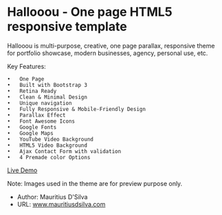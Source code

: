 # Hallooou - One page HTML5 responsive template

Hallooou is multi-purpose, creative, one page parallax, responsive theme for portfolio showcase, modern businesses, agency, personal use, etc.

Key Features:

	•	One Page
	•	Built with Bootstrap 3
	•	Retina Ready
	•	Clean & Minimal Design
	•	Unique navigation
	•	Fully Responsive & Mobile-Friendly Design
	•	Parallax Effect
	•	Font Awesome Icons
	•	Google Fonts
	•	Google Maps
	•	YouTube Video Background
	•	HTML5 Video Background
	•	Ajax Contact Form with validation
	•	4 Premade color Options


[Live Demo](http://bit.ly/ht_preview)

Note: Images used in the theme are for preview purpose only.


-	Author:	Mauritius D'Silva
-	URL:	www.mauritiusdsilva.com
